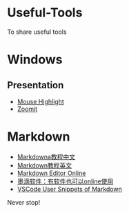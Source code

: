 # Useful-Tools
To share useful tools

# Windows 
## Presentation
- [Mouse Highlight](https://catnip5.itch.io/mouse-highlight)
- [Zoomit](https://docs.microsoft.com/zh-cn/sysinternals/downloads/zoomit?_blank)


# Markdown
- [Markdowna教程中文](https://markdown.com.cn/)
- [Markdown教程英文](https://daringfireball.net/projects/markdown/basics)
- [Markdown Editor Online](https://markdown.com.cn/editor/)
- [墨滴软件：有软件也可以online使用](https://product.mdnice.com/)
- [VSCode User Snippets of Markdown](https://github.com/MinpuKang/vscode/blob/main/markdown.json)



Never stop!
